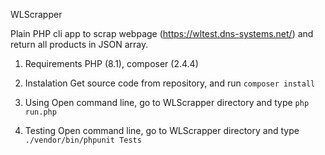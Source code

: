 WLScrapper

Plain PHP cli app to scrap webpage (https://wltest.dns-systems.net/) and return all products in JSON array.

1. Requirements
  PHP (8.1), composer (2.4.4)
  
2. Instalation
  Get source code from repository, and run `composer install` 

3. Using
  Open command line, go to WLScrapper directory and type `php run.php`
  
4. Testing
  Open command line, go to WLScrapper directory and type `./vendor/bin/phpunit Tests`
